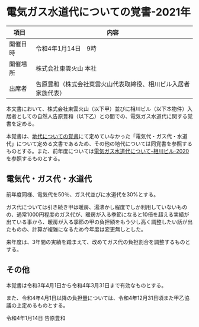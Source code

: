 # 電気ガス水道代についての覚書-2021年

|項目|内容|
|----|-----|
|開催日時|令和4年1月14日　9時|
|開催場所|株式会社東雲火山 本社|
|出席者|告原豊和（株式会社東雲火山代表取締役、相川ビル入居者家族代表）|

本文書において、株式会社東雲火山（以下甲）並びに相川ビル（以下本物件）入居者としての自然人告原豊和（以下乙）との間での、電気ガス水道代に関する覚書を定める。

本覚書は、[地代についての覚書](./地代についての覚書)にて定めていなかった「電気代・ガス代・水道代」について定める文書であるため、その他の地代については同覚書を参照するものとする。また、前年度については[電気ガス水道代について-相川ビル-2020](電気ガス水道代について-相川ビル-2020.md)を参照するものとする。

## 電気代・ガス代・水道代

前年度同様、電気代を50％、ガス代並びに水道代を30%とする。

ガス代については引き続き甲は暖房、湯沸かし程度でしか利用していないものの、通常1000円程度のガス代が、暖房が入る季節になると10倍を超える実績が出ている事から、暖房が入る季節の甲の負担額をもう少し高く調整したい話が出たものの、計算が複雑になるため今年度は変更無しとした。

来年度は、3年間の実績を踏まえて、改めてガス代の負担割合を調整するものとする。

## その他

本覚書は令和3年4月1日から令和4年3月31日まで有効なものとする。

また、令和4年4月1日以降の負担量については、令和4年12月31日頃また甲乙協議の上定めるものとする。

令和4年1月14日 告原豊和

